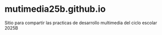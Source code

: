 # mutimedia25b.github.io
Sitio para compartir las practicas de desarrollo multimedia del ciclo escolar 2025B
